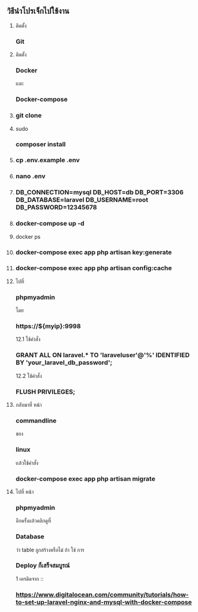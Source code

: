 ## วิธีนำโปรเจ็กไปใช้งาน

1.  ติดตั้ง <h3>Git</h3>
2.  ติดตั้ง <h3>Docker</h3> เเละ <h3>Docker-compose</h3>
3.  <h3>git clone</h3>
4.  sudo <h3>composer install</h3>
5.  <h3>cp .env.example .env</h3>
6.  <h3>nano .env</h3>
7.  <h3>DB_CONNECTION=mysql
    DB_HOST=db
    DB_PORT=3306
    DB_DATABASE=laravel
    DB_USERNAME=root
    DB_PASSWORD=12345678</h3>
8.  <h3>docker-compose up -d</h3>
9.  docker ps
10. <h3>docker-compose exec app php artisan key:generate</h3>
11. <h3>docker-compose exec app php artisan config:cache</h3>
12. ไปที่ <h3>phpmyadmin</h3> โดย <h3>https://\${myip}:9998</h3>
    12.1 ใช้คำสั่ง <h3>GRANT ALL ON laravel.\* TO 'laraveluser'@'%' IDENTIFIED BY 'your_laravel_db_password';</h3>
    12.2 ใช้คำสั่ง <h3>FLUSH PRIVILEGES;</h3>
13. กลับมาที่ หน้า <h3>commandline</h3> ของ <h3>linux</h3> เเล้วใช้คำสั่ง <h3>docker-compose exec app php artisan migrate</h3>
14. ไปที่ หน้า <h3>phpmyadmin</h3> อีกครั้งเเล้วคลิกดูที่ <h3>Database</h3> ว่า table ถูกสร้างหรือไม่ ถ้า ใช่ การ <h3>Deploy ก็เสร็จสมบูรณ์ </h3>
    1
    เครดิดจาก :: <h3 href="https://www.digitalocean.com/community/tutorials/how-to-set-up-laravel-nginx-and-mysql-with-docker-compose">https://www.digitalocean.com/community/tutorials/how-to-set-up-laravel-nginx-and-mysql-with-docker-compose</a></a>
